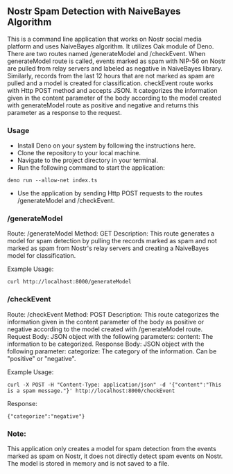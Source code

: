 ## Nostr Spam Detection with NaiveBayes Algorithm ##

This is a command line application that works on Nostr social media platform and uses NaiveBayes algorithm. It utilizes Oak module of Deno. There are two routes named /generateModel and /checkEvent. When generateModel route is called, events marked as spam with NIP-56 on Nostr are pulled from relay servers and labeled as negative in NaiveBayes library. Similarly, records from the last 12 hours that are not marked as spam are pulled and a model is created for classification. checkEvent route works with Http POST method and accepts JSON. It categorizes the information given in the content parameter of the body according to the model created with generateModel route as positive and negative and returns this parameter as a response to the request.

### Usage

- Install Deno on your system by following the instructions here.
- Clone the repository to your local machine.
- Navigate to the project directory in your terminal.
- Run the following command to start the application:

```
deno run --allow-net index.ts
```

- Use the application by sending Http POST requests to the routes /generateModel and /checkEvent.

### /generateModel

Route: /generateModel
Method: GET
Description: This route generates a model for spam detection by pulling the records marked as spam and not marked as spam from Nostr's relay servers and creating a NaiveBayes model for classification.

Example Usage:

```
curl http://localhost:8000/generateModel
```

### /checkEvent

Route: /checkEvent
Method: POST
Description: This route categorizes the information given in the content parameter of the body as positive or negative according to the model created with /generateModel route.
Request Body: JSON object with the following parameters:
content: The information to be categorized.
Response Body: JSON object with the following parameter:
categorize: The category of the information. Can be "positive" or "negative".

Example Usage:

```
curl -X POST -H "Content-Type: application/json" -d '{"content":"This is a spam message."}' http://localhost:8000/checkEvent
```

Response:

```
{"categorize":"negative"}
```

### Note:

This application only creates a model for spam detection from the events marked as spam on Nostr, it does not directly detect spam events on Nostr. The model is stored in memory and is not saved to a file.
